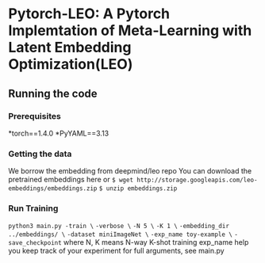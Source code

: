 # Pytorch-LEO: A Pytorch Implemtation of Meta-Learning with Latent Embedding Optimization(LEO)

## Running the code
### Prerequisites
*torch==1.4.0
*PyYAML==3.13

### Getting the data
We borrow the embedding from deepmind/leo repo
You can download the pretrained embeddings here
or 
`$ wget http://storage.googleapis.com/leo-embeddings/embeddings.zip`
`$ unzip embeddings.zip`

### Run Training 
`python3 main.py -train \`
                `-verbose \`
                `-N 5 \`
                `-K 1 \`
                `-embedding_dir ../embeddings/ \`
                `-dataset miniImageNet \`
                `-exp_name toy-example \`
                `-save_checkpoint`
where N, K means N-way K-shot training
exp_name help you keep track of your experiment 
for full arguments, see main.py

